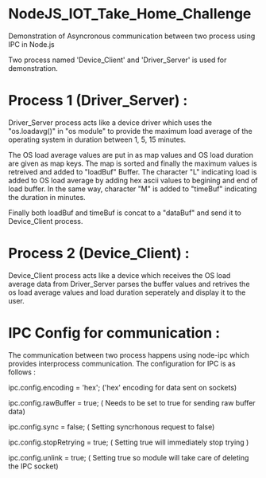 # NodeJS_IOT_Take_Home_Challenge

Demonstration of Asyncronous communication between two process using IPC in Node.js

Two process named 'Device_Client' and  'Driver_Server' is used for demonstration. 

# Process 1 (Driver_Server) :

Driver_Server process acts like a device driver which uses the "os.loadavg()" in "os module" to provide the maximum load average of the operating system in duration between 1, 5, 15 minutes. 

The OS load average values are put in as map values and  OS load duration are given as map keys. The map is sorted and finally the maximum values is retreived and added to "loadBuf" Buffer. The character "L"  indicating load is added to OS load average by adding hex ascii values to begining and end of load buffer. In the same way, character "M" is added to "timeBuf" indicating the duration in minutes.

Finally both loadBuf and timeBuf is concat to a "dataBuf" and send it to Device_Client process.

# Process 2 (Device_Client) :

Device_Client process acts like a device which receives the OS load average data from Driver_Server parses the buffer values and retrives the os load average values and load duration seperately and display it to the user.

# IPC Config for communication :

The communication between two process happens using node-ipc which provides interprocess communication. The configuration for IPC is as follows :

ipc.config.encoding    = 'hex'; ('hex' encoding for data sent on sockets)

ipc.config.rawBuffer   = true;  ( Needs to be set to true for sending raw buffer data)

ipc.config.sync        = false; ( Setting syncrhonous request to false)

ipc.config.stopRetrying = true; ( Setting true will immediately stop trying )

ipc.config.unlink = true;       ( Setting true so module will take care of deleting the IPC socket) 

